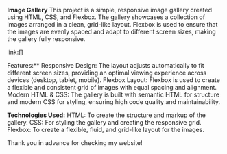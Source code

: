 **Image Gallery**
This project is a simple, responsive image gallery created using HTML, CSS, and Flexbox. The gallery showcases a collection of images arranged in a clean, grid-like layout. Flexbox is used to ensure that the images are evenly spaced and adapt to different screen sizes, making the gallery fully responsive.

link:[]

Features:**
Responsive Design: The layout adjusts automatically to fit different screen sizes, providing an optimal viewing experience across devices (desktop, tablet, mobile).
Flexbox Layout: Flexbox is used to create a flexible and consistent grid of images with equal spacing and alignment.
Modern HTML & CSS: The gallery is built with semantic HTML for structure and modern CSS for styling, ensuring high code quality and maintainability.

**Technologies Used:**
HTML: To create the structure and markup of the gallery.
CSS: For styling the gallery and creating the responsive grid.
Flexbox: To create a flexible, fluid, and grid-like layout for the images.

Thank you in advance for checking my website!
